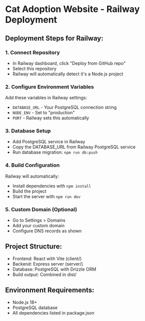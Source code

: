 # Cat Adoption Website - Railway Deployment

## Deployment Steps for Railway:

### 1. Connect Repository
- In Railway dashboard, click "Deploy from GitHub repo"
- Select this repository
- Railway will automatically detect it's a Node.js project

### 2. Configure Environment Variables
Add these variables in Railway settings:
- `DATABASE_URL` - Your PostgreSQL connection string
- `NODE_ENV` - Set to "production"
- `PORT` - Railway sets this automatically

### 3. Database Setup
- Add PostgreSQL service in Railway
- Copy the DATABASE_URL from Railway PostgreSQL service
- Run database migration: `npm run db:push`

### 4. Build Configuration
Railway will automatically:
- Install dependencies with `npm install`
- Build the project
- Start the server with `npm run dev`

### 5. Custom Domain (Optional)
- Go to Settings > Domains
- Add your custom domain
- Configure DNS records as shown

## Project Structure:
- Frontend: React with Vite (client/)
- Backend: Express server (server/)
- Database: PostgreSQL with Drizzle ORM
- Build output: Combined in dist/

## Environment Requirements:
- Node.js 18+
- PostgreSQL database
- All dependencies listed in package.json